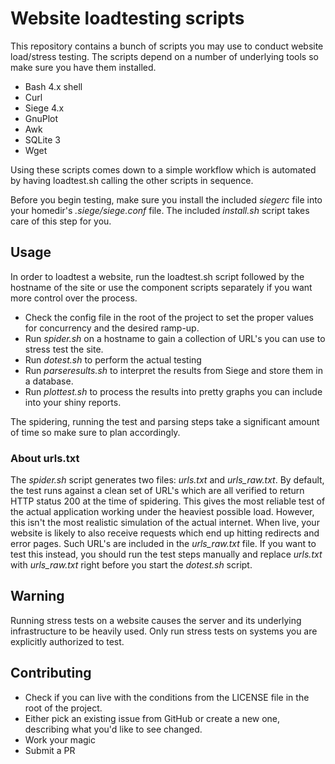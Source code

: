 # Website loadtesting scripts

This repository contains a bunch of scripts you may use to conduct website load/stress testing. The scripts depend on a number of underlying tools so make sure you have them installed.

- Bash 4.x shell
- Curl
- Siege 4.x
- GnuPlot
- Awk
- SQLite 3
- Wget

Using these scripts comes down to a simple workflow which is automated by having loadtest.sh calling the other scripts in sequence.

Before you begin testing, make sure you install the included _siegerc_ file into your homedir's _.siege/siege.conf_ file. The included _install.sh_ script takes care of this step for you.

## Usage

In order to loadtest a website, run the loadtest.sh script followed by the hostname of the site or use the component scripts separately if you want more control over the process.

- Check the config file in the root of the project to set the proper values for concurrency and the desired ramp-up.
- Run _spider.sh_ on a hostname to gain a collection of URL's you can use to stress test the site.
- Run _dotest.sh_ to perform the actual testing
- Run _parseresults.sh_ to interpret the results from Siege and store them in a database.
- Run _plottest.sh_ to process the results into pretty graphs you can include into your shiny reports.

The spidering, running the test and parsing steps take a significant amount of time so make sure to plan accordingly.

### About urls.txt

The _spider.sh_ script generates two files: _urls.txt_ and _urls\_raw.txt_. By default, the test runs against a clean set of URL's which are all verified to return HTTP status 200 at the time of spidering. This gives the most reliable test of the actual application working under the heaviest possible load. However, this isn't the most realistic simulation of the actual internet. When live, your website is likely to also receive requests which end up hitting redirects and error pages. Such URL's are included in the _urls\_raw.txt_ file. If you want to test this instead, you should run the test steps manually and replace _urls.txt_ with _urls\_raw.txt_ right before you start the _dotest.sh_ script.

## Warning

Running stress tests on a website causes the server and its underlying infrastructure to be heavily used. Only run stress tests on systems you are explicitly authorized to test.

## Contributing

- Check if you can live with the conditions from the LICENSE file in the root of the project.
- Either pick an existing issue from GitHub or create a new one, describing what you'd like to see changed.
- Work your magic
- Submit a PR
